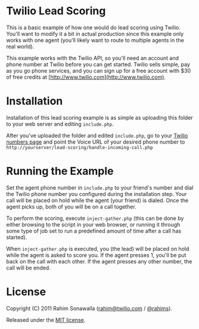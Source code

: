 Twilio Lead Scoring
===================

This is a basic example of how one would do lead scoring using Twilio. You'll want to modify it a bit in actual production since this example only works with one agent (you'll likely want to route to multiple agents in the real world).

This example works with the Twilio API, so you'll need an account and phone number at Twilio before you can get started. Twilio sells simple, pay as you go phone services, and you can sign up for a free account with $30 of free credits at [http://www.twilio.com](http://www.twilio.com).

Installation
============

Installation of this lead scoring example is as simple as uploading this folder to your web server and editing `include.php`.

After you've uploaded the folder and edited `include.php`, go to your [Twilio numbers page](https://www.twilio.com/user/account/phone-numbers/) and point the Voice URL of your desired phone number to `http://yourserver/lead-scoring/handle-incoming-call.php`

Running the Example
===================

Set the agent phone number in `include.php` to your friend's number and dial the Twilio phone number you configured during the installation step. Your call will be placed on hold while the agent (your friend) is dialed. Once the agent picks up, both of you will be on a call together.

To perform the scoring, execute `inject-gather.php` (this can be done by either browsing to the script in your web browser, or running it through some type of job set to run a predefined amount of time after a call has started).

When `inject-gather.php` is executed, you (the lead) will be placed on hold while the agent is asked to score you. If the agent presses 1, you'll be put back on the call with each other. If the agent presses any other number, the call will be ended.

License
=======

Copyright (C) 2011 Rahim Sonawalla ([rahim@twilio.com](mailto:rahim@twilio.com) / [@rahims](http://twitter.com/rahims)).

Released under the [MIT license](http://www.opensource.org/licenses/mit-license.php).
